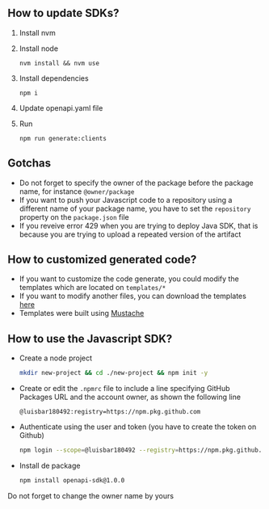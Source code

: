 ## How to update SDKs?

1. Install nvm

2. Install node

    `nvm install && nvm use`

3. Install dependencies

    `npm i`

4. Update openapi.yaml file

5. Run

    `npm run generate:clients`

## Gotchas

- Do not forget to specify the owner of the package before the package name, for instance `@owner/package`
- If you want to push your Javascript code to a repository using a different name of your package name, you have to set the `repository` property on the `package.json` file
- If you reveive error 429 when you are trying to deploy Java SDK, that is because you are trying to upload a repeated version of the artifact

## How to customized generated code?

 - If you want to customize the code generate, you could modify the templates which are located on `templates/*`
 - If you want to modify another files, you can download the templates [here](https://github.com/OpenAPITools/openapi-generator/tree/master/modules/openapi-generator/src/main/resources)
 - Templates were built using [Mustache](https://mustache.github.io)

## How to use the Javascript SDK?

- Create a node project
	```bash
	mkdir new-project && cd ./new-project && npm init -y
	```

- Create or edit the `.npmrc` file to include a line specifying GitHub Packages URL and the account owner, as shown the following line
	```
	@luisbar180492:registry=https://npm.pkg.github.com
	```
        
- Authenticate using the user and token (you have to create the token on Github)
	```bash
	npm login --scope=@luisbar180492 --registry=https://npm.pkg.github.com
	```
        
- Install de package
	```bash
	npm install openapi-sdk@1.0.0
	```

Do not forget to change the owner name by yours